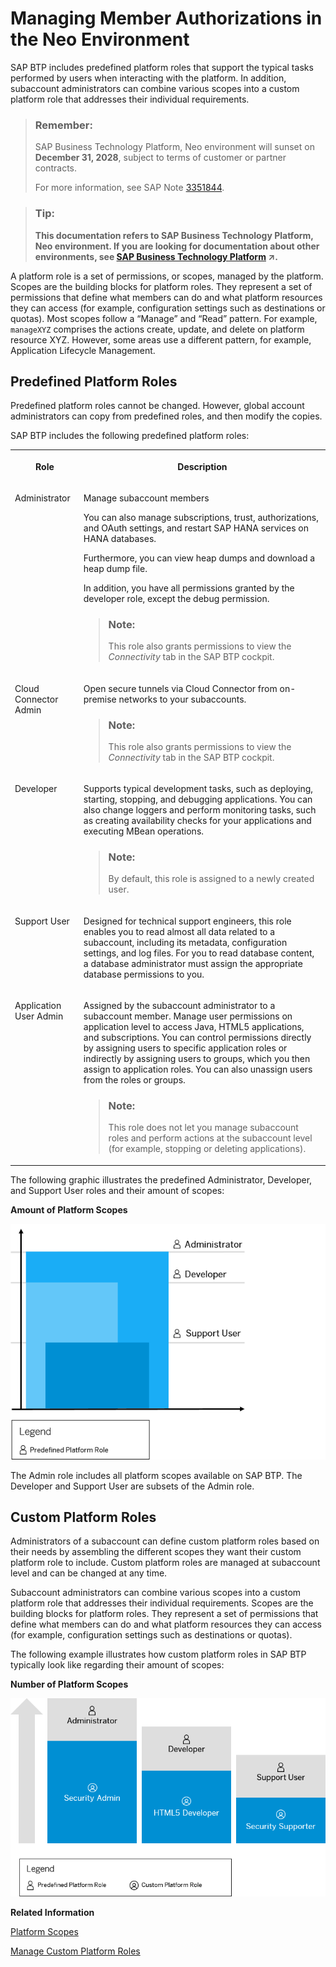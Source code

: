 <!-- loioa1ab5c4cc117455392cd0a512c7f890d -->

# Managing Member Authorizations in the Neo Environment

SAP BTP includes predefined platform roles that support the typical tasks performed by users when interacting with the platform. In addition, subaccount administrators can combine various scopes into a custom platform role that addresses their individual requirements.



> ### Remember:  
> SAP Business Technology Platform, Neo environment will sunset on **December 31, 2028**, subject to terms of customer or partner contracts.
> 
> For more information, see SAP Note [3351844](https://launchpad.support.sap.com/#/notes/3351844).

> ### Tip:  
> **This documentation refers to SAP Business Technology Platform, Neo environment. If you are looking for documentation about other environments, see [SAP Business Technology Platform](https://help.sap.com/viewer/65de2977205c403bbc107264b8eccf4b/Cloud/en-US/6a2c1ab5a31b4ed9a2ce17a5329e1dd8.html "SAP Business Technology Platform (SAP BTP) is an integrated offering comprised of four technology portfolios: database and data management, application development and integration, analytics, and intelligent technologies. The platform offers users the ability to turn data into business value, compose end-to-end business processes, and build and extend SAP applications quickly.") :arrow_upper_right:.**



A platform role is a set of permissions, or scopes, managed by the platform. Scopes are the building blocks for platform roles. They represent a set of permissions that define what members can do and what platform resources they can access \(for example, configuration settings such as destinations or quotas\). Most scopes follow a “Manage” and “Read” pattern. For example, `manageXYZ` comprises the actions create, update, and delete on platform resource XYZ. However, some areas use a different pattern, for example, Application Lifecycle Management.



## Predefined Platform Roles

Predefined platform roles cannot be changed. However, global account administrators can copy from predefined roles, and then modify the copies.

SAP BTP includes the following predefined platform roles:


<table>
<tr>
<th valign="top">

Role



</th>
<th valign="top">

Description



</th>
</tr>
<tr>
<td valign="top">

Administrator



</td>
<td valign="top">

Manage subaccount members

You can also manage subscriptions, trust, authorizations, and OAuth settings, and restart SAP HANA services on HANA databases.

Furthermore, you can view heap dumps and download a heap dump file.

In addition, you have all permissions granted by the developer role, except the debug permission.

> ### Note:  
> This role also grants permissions to view the *Connectivity* tab in the SAP BTP cockpit.



</td>
</tr>
<tr>
<td valign="top">

Cloud Connector Admin



</td>
<td valign="top">

Open secure tunnels via Cloud Connector from on-premise networks to your subaccounts.

> ### Note:  
> This role also grants permissions to view the *Connectivity* tab in the SAP BTP cockpit.



</td>
</tr>
<tr>
<td valign="top">

Developer



</td>
<td valign="top">

Supports typical development tasks, such as deploying, starting, stopping, and debugging applications. You can also change loggers and perform monitoring tasks, such as creating availability checks for your applications and executing MBean operations.

> ### Note:  
> By default, this role is assigned to a newly created user.



</td>
</tr>
<tr>
<td valign="top">

Support User



</td>
<td valign="top">

Designed for technical support engineers, this role enables you to read almost all data related to a subaccount, including its metadata, configuration settings, and log files. For you to read database content, a database administrator must assign the appropriate database permissions to you.



</td>
</tr>
<tr>
<td valign="top">

Application User Admin



</td>
<td valign="top">

Assigned by the subaccount administrator to a subaccount member. Manage user permissions on application level to access Java, HTML5 applications, and subscriptions. You can control permissions directly by assigning users to specific application roles or indirectly by assigning users to groups, which you then assign to application roles. You can also unassign users from the roles or groups.

> ### Note:  
> This role does not let you manage subaccount roles and perform actions at the subaccount level \(for example, stopping or deleting applications\).



</td>
</tr>
</table>

The following graphic illustrates the predefined Administrator, Developer, and Support User roles and their amount of scopes:

  
  
**Amount of Platform Scopes**

![](images/Predefined_Roles_e7daa6d.png " Amount of Platform Scopes")

The Admin role includes all platform scopes available on SAP BTP. The Developer and Support User are subsets of the Admin role.



<a name="loioa1ab5c4cc117455392cd0a512c7f890d__section_sfm_2x3_d1b"/>

## Custom Platform Roles

Administrators of a subaccount can define custom platform roles based on their needs by assembling the different scopes they want their custom platform role to include. Custom platform roles are managed at subaccount level and can be changed at any time.

Subaccount administrators can combine various scopes into a custom platform role that addresses their individual requirements. Scopes are the building blocks for platform roles. They represent a set of permissions that define what members can do and what platform resources they can access \(for example, configuration settings such as destinations or quotas\).

The following example illustrates how custom platform roles in SAP BTP typically look like regarding their amount of scopes:

  
  
**Number of Platform Scopes**

![](images/Custom_Roles_bfb3eeb.png "Number of Platform Scopes")

**Related Information**  


[Platform Scopes](platform-scopes-f226074.md "")

[Manage Custom Platform Roles](manage-custom-platform-roles-ede5f72.md "Subaccount administrators can define custom platform roles and assign them to the members of its subaccounts.")

